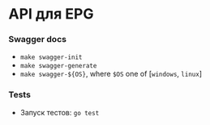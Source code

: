 # API для EPG

### Swagger docs

- `make swagger-init`
- `make swagger-generate`
- `make swagger-${OS}`, where `$OS` one of [`windows`, `linux`]

### Tests

- Запуск тестов: `go test`
